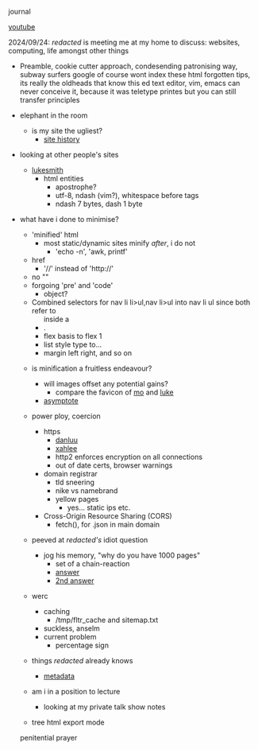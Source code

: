 <style>body { background: url(.pix/audrey.avif) no-repeat top left; }</style>

journal

[youtube](//youtube.com/@avsbq)

2024/09/24: _redacted_ is meeting me at my home to discuss: websites, computing, life amongst other things


- Preamble, cookie cutter approach, condesending patronising way, subway surfers
google of course wont index these html forgotten tips, its really the oldheads that know this
ed text editor, vim, emacs can never conceive it, because it was teletype printes but you can still transfer principles

- elephant in the room
	- is my site the ugliest?
		- [site history](archive/misc/personal/computing/site_history)

- looking at other people's sites
	- [lukesmith](https://lukesmith.xyz/)
		- html entities
			- apostrophe?
			- utf-8, ndash (vim?), whitespace before tags
			- ndash 7 bytes, dash 1 byte
	
- what have i done to minimise?
	- 'minified' html
		- most static/dynamic sites minify *after*, i do not
			- 'echo -n', 'awk, printf'
	- href
		- '//' instead of 'http://'	
	- no ""
	- forgoing 'pre' and 'code'
		- object?
	- Combined selectors for nav li li>ul,nav li>ul into nav li ul since both refer to <ul> inside a <li>.
	- flex basis to flex 1
	- list style type to...
	- margin left right, and so on

- is minification a fruitless endeavour?
	- will images offset any potential gains?
		- compare the favicon of [mo](https://mohdsaed.com) and [luke](https://lukesmith.xyz)
	- [asymptote](handbook/cs/coding/wolfram/asymptote)

- power ploy, coercion
	- https
		- [danluu](https://danluu.com/web-bloat/)
		- [xahlee](http://xahlee.info/w/why_no_https.html)
		- http2 enforces encryption on all connections
		- out of date certs, browser warnings
	- domain registrar
		- tld sneering
		- nike vs namebrand
		- yellow pages
			- yes... static ips etc. 
	- Cross-Origin Resource Sharing (CORS)
		- fetch(), for .json in main domain

- peeved at _redacted's_ idiot question
	- jog his memory, "why do you have 1000 pages"
		- set of a chain-reaction
		- [answer](/blog/why/websites)
		- [2nd answer](/blog/offloading_parenting)

- werc
	- caching
		- /tmp/fltr_cache and sitemap.txt
	- suckless, anselm
	- current problem
		- percentage sign 

- things _redacted_ already knows
	- [metadata](http://95.179.238.202/archive/misc/cache/impact_of_metadata_on_image_performance/index)

- am i in a position to lecture
	- looking at my private talk show notes

- tree html export mode

penitential prayer
